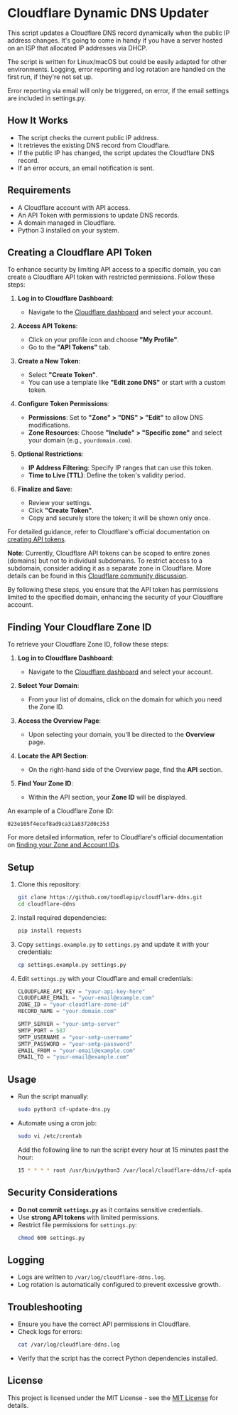# Cloudflare Dynamic DNS Updater

This script updates a Cloudflare DNS record dynamically when the public IP address changes. It's going to come in handy if you have a server hosted on an ISP that allocated IP addresses via DHCP.

The script is written for Linux/macOS but could be easily adapted for other environments. Logging, error reporting and log rotation are handled on the first run, if they're not set up.

Error reporting via email will only be triggered, on error, if the email settings are included in settings.py.

## How It Works

- The script checks the current public IP address.
- It retrieves the existing DNS record from Cloudflare.
- If the public IP has changed, the script updates the Cloudflare DNS record.
- If an error occurs, an email notification is sent.

## Requirements
 
 - A Cloudflare account with API access.
 - An API Token with permissions to update DNS records.
 - A domain managed in Cloudflare.
 - Python 3 installed on your system.
 
 ## Creating a Cloudflare API Token
 
 To enhance security by limiting API access to a specific domain, you can create a Cloudflare API token with restricted permissions. Follow these steps:
 
 1. **Log in to Cloudflare Dashboard**:
    - Navigate to the [Cloudflare dashboard](https://dash.cloudflare.com/) and select your account.
 
 2. **Access API Tokens**:
    - Click on your profile icon and choose **"My Profile"**.
    - Go to the **"API Tokens"** tab.
 
 3. **Create a New Token**:
    - Select **"Create Token"**.
    - You can use a template like **"Edit zone DNS"** or start with a custom token.
 
 4. **Configure Token Permissions**:
    - **Permissions**: Set to **"Zone" > "DNS" > "Edit"** to allow DNS modifications.
    - **Zone Resources**: Choose **"Include" > "Specific zone"** and select your domain (e.g., `yourdomain.com`).
 
 5. **Optional Restrictions**:
    - **IP Address Filtering**: Specify IP ranges that can use this token.
    - **Time to Live (TTL)**: Define the token's validity period.
 
 6. **Finalize and Save**:
    - Review your settings.
    - Click **"Create Token"**.
    - Copy and securely store the token; it will be shown only once.
 
 For detailed guidance, refer to Cloudflare's official documentation on [creating API tokens](https://developers.cloudflare.com/fundamentals/api/get-started/create-token/).
 
 **Note**: Currently, Cloudflare API tokens can be scoped to entire zones (domains) but not to individual subdomains. To restrict access to a subdomain, consider adding it as a separate zone in Cloudflare. More details can be found in this [Cloudflare community discussion](https://community.cloudflare.com/t/restrict-scope-api-tokens-to-a-subdomain/156702).
 
 By following these steps, you ensure that the API token has permissions limited to the specified domain, enhancing the security of your Cloudflare account.
 
## Finding Your Cloudflare Zone ID

To retrieve your Cloudflare Zone ID, follow these steps:

1. **Log in to Cloudflare Dashboard**:
   - Navigate to the [Cloudflare dashboard](https://dash.cloudflare.com/) and select your account.

2. **Select Your Domain**:
   - From your list of domains, click on the domain for which you need the Zone ID.

3. **Access the Overview Page**:
   - Upon selecting your domain, you'll be directed to the **Overview** page.

4. **Locate the API Section**:
   - On the right-hand side of the Overview page, find the **API** section.

5. **Find Your Zone ID**:
   - Within the API section, your **Zone ID** will be displayed.

An example of a Cloudflare Zone ID:
```
023e105f4ecef8ad9ca31a8372d0c353
```

For more detailed information, refer to Cloudflare's official documentation on [finding your Zone and Account IDs](https://developers.cloudflare.com/fundamentals/setup/find-account-and-zone-ids/).

## Setup

1. Clone this repository:
   ```sh
   git clone https://github.com/toodlepip/cloudflare-ddns.git
   cd cloudflare-ddns
   ```

2. Install required dependencies:
   ```sh
   pip install requests
   ```

3. Copy `settings.example.py` to `settings.py` and update it with your credentials:
   ```sh
   cp settings.example.py settings.py
   ```

4. Edit `settings.py` with your Cloudflare and email credentials:
   ```python
   CLOUDFLARE_API_KEY = "your-api-key-here"
   CLOUDFLARE_EMAIL = "your-email@example.com"
   ZONE_ID = "your-cloudflare-zone-id"
   RECORD_NAME = "your.domain.com"

   SMTP_SERVER = "your-smtp-server"
   SMTP_PORT = 587
   SMTP_USERNAME = "your-smtp-username"
   SMTP_PASSWORD = "your-smtp-password"
   EMAIL_FROM = "your-email@example.com"
   EMAIL_TO = "your-email@example.com"
   ```

## Usage

- Run the script manually:
  ```sh
  sudo python3 cf-update-dns.py
  ```

- Automate using a cron job:
  ```sh
  sudo vi /etc/crontab
  ```
  Add the following line to run the script every hour at 15 minutes past the hour:
  ```sh
  15 * * * * root /usr/bin/python3 /var/local/cloudflare-ddns/cf-update-dns.py
  ```

## Security Considerations

- **Do not commit `settings.py`** as it contains sensitive credentials.
- Use **strong API tokens** with limited permissions.
- Restrict file permissions for `settings.py`:
  ```sh
  chmod 600 settings.py
  ```

## Logging

- Logs are written to `/var/log/cloudflare-ddns.log`.
- Log rotation is automatically configured to prevent excessive growth.

## Troubleshooting

- Ensure you have the correct API permissions in Cloudflare.
- Check logs for errors:
  ```sh
  cat /var/log/cloudflare-ddns.log
  ```
- Verify that the script has the correct Python dependencies installed.

## License

This project is licensed under the MIT License - see the [MIT License](https://opensource.org/licenses/MIT) for details.